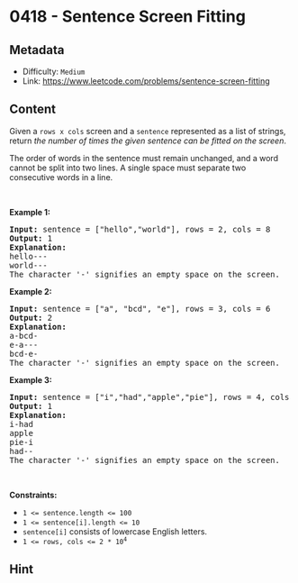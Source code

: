 # 0418 - Sentence Screen Fitting

## Metadata

 - Difficulty: `Medium`
 - Link: https://www.leetcode.com/problems/sentence-screen-fitting

## Content

<p>Given a&nbsp;<code>rows x cols</code> screen and a <code>sentence</code> represented as a list of strings, return <em>the number of&nbsp;times the given sentence can be fitted on the screen</em>.</p>

<p>The order of words in the sentence must remain unchanged, and a word cannot be split into two lines. A single space must separate two consecutive words in a line.</p>

<p>&nbsp;</p>
<p><strong class="example">Example 1:</strong></p>

<pre>
<strong>Input:</strong> sentence = [&quot;hello&quot;,&quot;world&quot;], rows = 2, cols = 8
<strong>Output:</strong> 1
<strong>Explanation:</strong>
hello---
world---
The character &#39;-&#39; signifies an empty space on the screen.
</pre>

<p><strong class="example">Example 2:</strong></p>

<pre>
<strong>Input:</strong> sentence = [&quot;a&quot;, &quot;bcd&quot;, &quot;e&quot;], rows = 3, cols = 6
<strong>Output:</strong> 2
<strong>Explanation:</strong>
a-bcd- 
e-a---
bcd-e-
The character &#39;-&#39; signifies an empty space on the screen.
</pre>

<p><strong class="example">Example 3:</strong></p>

<pre>
<strong>Input:</strong> sentence = [&quot;i&quot;,&quot;had&quot;,&quot;apple&quot;,&quot;pie&quot;], rows = 4, cols = 5
<strong>Output:</strong> 1
<strong>Explanation:</strong>
i-had
apple
pie-i
had--
The character &#39;-&#39; signifies an empty space on the screen.
</pre>

<p>&nbsp;</p>
<p><strong>Constraints:</strong></p>

<ul>
	<li><code>1 &lt;= sentence.length &lt;= 100</code></li>
	<li><code>1 &lt;= sentence[i].length &lt;= 10</code></li>
	<li><code>sentence[i]</code> consists of lowercase English letters.</li>
	<li><code>1 &lt;= rows, cols &lt;= 2 * 10<sup>4</sup></code></li>
</ul>


## Hint


